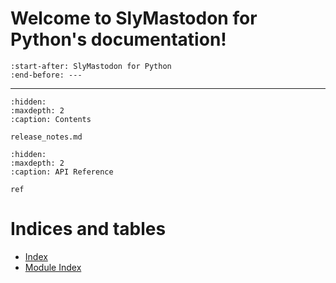 # Welcome to SlyMastodon for Python's documentation!

```{include}  ../README.md
:start-after: SlyMastodon for Python
:end-before: ---
```

---

```{toctree}
:hidden:
:maxdepth: 2
:caption: Contents

release_notes.md
```

```{toctree}
:hidden:
:maxdepth: 2
:caption: API Reference

ref
```

# Indices and tables

* [Index](genindex)
* [Module Index](py-modindex)
